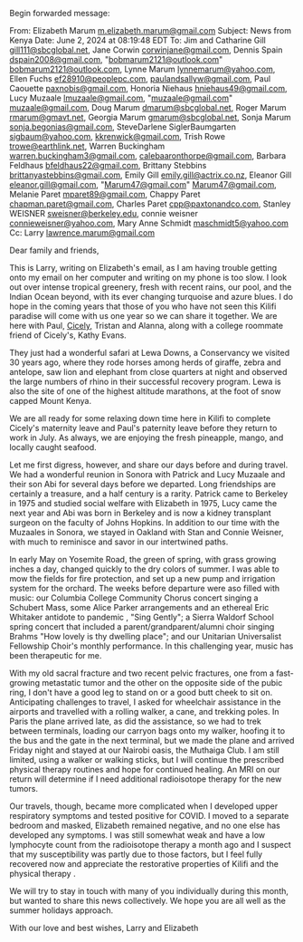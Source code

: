

Begin forwarded message:

From: Elizabeth Marum <m.elizabeth.marum@gmail.com>
Subject: News from Kenya
Date: June 2, 2024 at 08:19:48 EDT
To: Jim and Catharine Gill <gill111@sbcglobal.net>, Jane Corwin <corwinjane@gmail.com>, Dennis Spain <dspain2008@gmail.com>, "bobmarum2121@outlook.com" <bobmarum2121@outlook.com>, Lynne Marum <lynnemarum@yahoo.com>, Ellen Fuchs <ef28910@peoplepc.com>, paulandsallyw@gmail.com, Paul Caouette <paxnobis@gmail.com>, Honoria Niehaus <hniehaus49@gmail.com>, Lucy Muzaale <lmuzaale@gmail.com>, "muzaale@gmail.com" <muzaale@gmail.com>, Doug Marum <dmarum@sbcglobal.net>, Roger Marum <rmarum@gmavt.net>, Georgia Marum <gmarum@sbcglobal.net>, Sonja Marum <sonja.begonias@gmail.com>, SteveDarlene SiglerBaumgarten <sigbaum@yahoo.com>, kkrenwick@gmail.com, Trish Rowe <trowe@earthlink.net>, Warren Buckingham <warren.buckingham3@gmail.com>, calebaaronthorpe@gmail.com, Barbara Feldhaus <bfeldhaus22@gmail.com>, Brittany Stebbins <brittanyastebbins@gmail.com>, Emily Gill <emily.gill@actrix.co.nz>, Eleanor Gill <eleanor.gill@gmail.com>, "Marum47@gmail.com" <Marum47@gmail.com>, Melanie Paret <mparet89@gmail.com>, Chappy Paret <chapman.paret@gmail.com>, Charles Paret <cpp@paxtonandco.com>, Stanley WEISNER <sweisner@berkeley.edu>, connie weisner <connieweisner@yahoo.com>, Mary Anne Schmidt <maschmidt5@yahoo.com>
Cc: Larry <lawrence.marum@gmail.com>

Dear family and friends,

This is Larry, writing on Elizabeth's email, as I am having trouble getting onto my email on her computer and writing on my phone is too slow. I look out over intense tropical greenery, fresh with recent rains, our pool, and the Indian Ocean beyond, with its ever changing turquoise and azure blues. I do hope in the coming years that those of you who have not seen this Kilifi paradise will come with us one year so we can share it together. We are here with Paul, [Cicely](https://doctors.adventisthealth.org/provider/Cicely+Chen/1342158)[,](https://www.mymotherlode.com/news/health-fitness/adventist-health-sonora-welcomes-new-ob-gyn-cicely-chen-m-d) Tristan and Alanna, along with a college roommate friend of Cicely's, Kathy Evans. 

They just had a wonderful safari at Lewa Downs, a Conservancy we visited 30 years ago, where they rode horses among herds of giraffe, zebra and antelope, saw lion and elephant from close quarters at night and observed the large numbers of rhino in their successful recovery program. Lewa is also the site of one of the highest altitude marathons, at the foot of snow capped Mount Kenya.

 We are all ready for some relaxing down time here in Kilifi to complete Cicely's maternity leave and Paul's paternity leave before they return to work in July. As always, we are enjoying the fresh pineapple, mango, and locally caught seafood.

Let me first digress, however, and share our days before and during travel. We had a wonderful reunion in Sonora with Patrick and Lucy Muzaale and their son Abi for several days before we departed. Long friendships are certainly a treasure, and a half century is a rarity. Patrick came to Berkeley in 1975 and studied social welfare with Elizabeth in 1975, Lucy came the next year and Abi was born in Berkeley and is now a kidney transplant surgeon on the faculty of Johns Hopkins. In addition to our time with the Muzaales in Sonora, we stayed in Oakland with Stan and Connie Weisner, with much to reminisce and savor in our intertwined paths.

In early May on Yosemite Road, the green of spring, with grass growing inches a day, changed quickly to the dry colors of summer. I was able to mow the fields for fire protection, and set up a new pump and irrigation system for the orchard. The weeks before departure were aso filled with music: our Columbia College Community Chorus concert singing a Schubert Mass, some Alice Parker arrangements and an ethereal Eric Whitaker antidote to pandemic , "Sing Gently"; a Sierra Waldorf School spring concert that included a parent/grandparent/alumni choir singing Brahms "How lovely is thy dwelling place"; and our Unitarian Universalist Fellowship Choir's monthly performance. In this challenging year, music has been therapeutic for me. 

With my old sacral fracture and two recent pelvic fractures, one from a fast-growing metastatic tumor and the other on the opposite side of the pubic ring, I don't have a good leg to stand on or a good butt cheek to sit on. Anticipating challenges to travel, I asked for wheelchair assistance in the airports and travelled with a rolling walker, a cane, and trekking poles. In Paris the plane arrived late, as did the assistance, so we had to trek between terminals, loading our carryon bags onto my walker, hoofing it to the bus and the gate in the next terminal, but we made the plane and arrived Friday night and stayed at our Nairobi oasis, the Muthaiga Club. I am still limited, using a walker or walking sticks, but I will continue the prescribed physical therapy routines and hope for continued healing. An MRI on our return will determine if I need additional radioisotope therapy for the new tumors.

Our travels, though, became more complicated when I developed upper respiratory symptoms and tested positive for COVID. I moved to a separate bedroom and masked,  Elizabeth remained negative, and no one else has developed any symptoms. I was still somewhat weak and have a low lymphocyte count from the radioisotope therapy a month ago and I suspect that my susceptibility was partly due to those factors, but I feel fully recovered now and appreciate the restorative properties of Kilifi and the physical therapy .  

We will try to stay in touch with many of you individually during this month, but wanted to share this news collectively. We hope you are all well as the summer holidays approach.

With our love and best wishes,
Larry and Elizabeth

     

 

